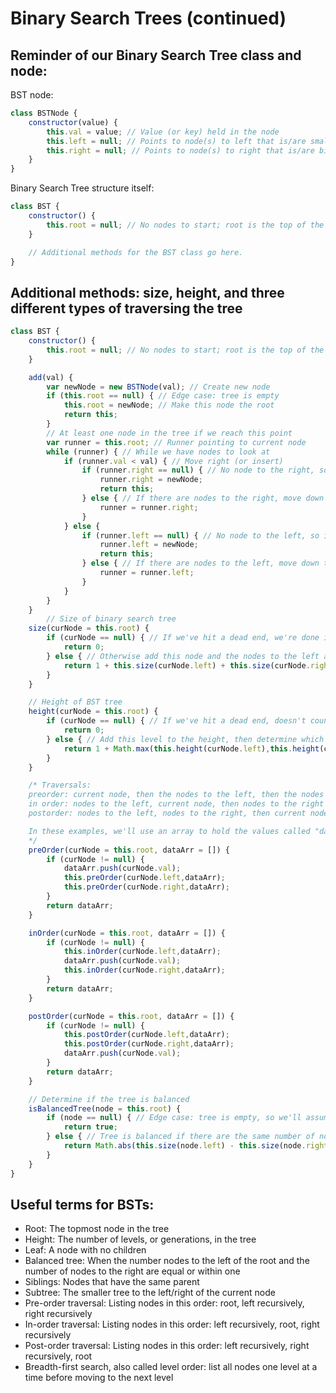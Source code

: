 # Binary Search Trees (continued)

## Reminder of our Binary Search Tree class and node:

BST node:
```js
class BSTNode {
    constructor(value) {
        this.val = value; // Value (or key) held in the node
        this.left = null; // Points to node(s) to left that is/are smaller than this one
        this.right = null; // Points to node(s) to right that is/are bigger than this one
    }
}
```

Binary Search Tree structure itself:
```js
class BST {
    constructor() {
        this.root = null; // No nodes to start; root is the top of the tree
    }

    // Additional methods for the BST class go here.
}
```

## Additional methods: size, height, and three different types of traversing the tree
```js
class BST {
    constructor() {
        this.root = null; // No nodes to start; root is the top of the tree
    }

    add(val) {
        var newNode = new BSTNode(val); // Create new node
        if (this.root == null) { // Edge case: tree is empty
            this.root = newNode; // Make this node the root
            return this;
        }
        // At least one node in the tree if we reach this point
        var runner = this.root; // Runner pointing to current node
        while (runner) { // While we have nodes to look at
            if (runner.val < val) { // Move right (or insert)
                if (runner.right == null) { // No node to the right, so insert new node here
                    runner.right = newNode;
                    return this;
                } else { // If there are nodes to the right, move down the tree
                    runner = runner.right;
                }
            } else {
                if (runner.left == null) { // No node to the left, so insert new node here
                    runner.left = newNode;
                    return this;
                } else { // If there are nodes to the left, move down the tree
                    runner = runner.left;
                }
            }
        }
    }
        // Size of binary search tree
    size(curNode = this.root) {
        if (curNode == null) { // If we've hit a dead end, we're done in this branch
            return 0;
        } else { // Otherwise add this node and the nodes to the left and right of this one
            return 1 + this.size(curNode.left) + this.size(curNode.right);
        }
    }

    // Height of BST tree
    height(curNode = this.root) {
        if (curNode == null) { // If we've hit a dead end, doesn't count towards height
            return 0;
        } else { // Add this level to the height, then determine which is bigger between the left and right in terms of height
            return 1 + Math.max(this.height(curNode.left),this.height(curNode.right));
        }
    }

    /* Traversals:
    preorder: current node, then the nodes to the left, then the nodes to the right
    in order: nodes to the left, current node, then nodes to the right
    postorder: nodes to the left, nodes to the right, then current node

    In these examples, we'll use an array to hold the values called "dataArr".
    */
    preOrder(curNode = this.root, dataArr = []) {
        if (curNode != null) {
            dataArr.push(curNode.val);
            this.preOrder(curNode.left,dataArr);
            this.preOrder(curNode.right,dataArr);
        }
        return dataArr;
    }

    inOrder(curNode = this.root, dataArr = []) {
        if (curNode != null) {
            this.inOrder(curNode.left,dataArr);
            dataArr.push(curNode.val);
            this.inOrder(curNode.right,dataArr);
        }
        return dataArr;
    }

    postOrder(curNode = this.root, dataArr = []) {
        if (curNode != null) {
            this.postOrder(curNode.left,dataArr);
            this.postOrder(curNode.right,dataArr);
            dataArr.push(curNode.val);
        }
        return dataArr;
    }

    // Determine if the tree is balanced
    isBalancedTree(node = this.root) {
        if (node == null) { // Edge case: tree is empty, so we'll assume it's balanced
            return true;
        } else { // Tree is balanced if there are the same number of nodes on each side of the root, OR there is AT MOST a difference of one node between them
            return Math.abs(this.size(node.left) - this.size(node.right)) <= 1;
        }
    }
}
```

## Useful terms for BSTs:

- Root: The topmost node in the tree
- Height: The number of levels, or generations, in the tree
- Leaf: A node with no children
- Balanced tree: When the number nodes to the left of the root and the number of nodes to the right are equal or within one
- Siblings: Nodes that have the same parent
- Subtree: The smaller tree to the left/right of the current node
- Pre-order traversal: Listing nodes in this order: root, left recursively, right recursively
- In-order traversal: Listing nodes in this order: left recursively, root, right recursively
- Post-order traversal: Listing nodes in this order: left recursively, right recursively, root
- Breadth-first search, also called level order: list all nodes one level at a time before moving to the next level